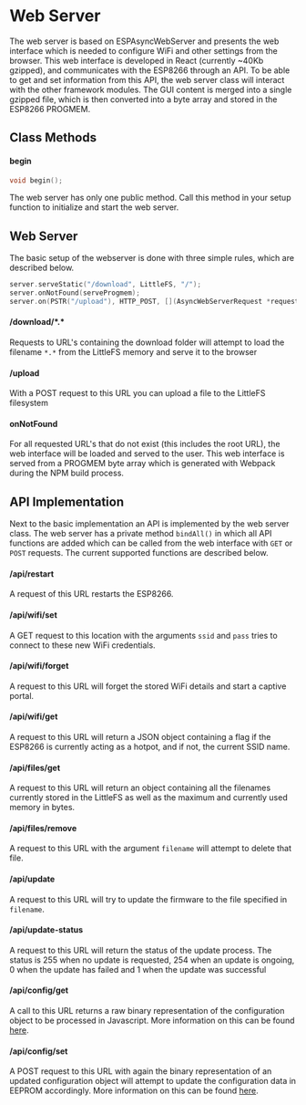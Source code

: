# Web Server

The web server is based on ESPAsyncWebServer and presents the web interface which is needed to configure WiFi and other settings from the browser. This web interface is developed in React (currently ~40Kb gzipped), and communicates with the ESP8266 through an API. To be able to get and set information from this API, the web server class will interact with the other framework modules. The GUI content is merged into a single gzipped file, which is then converted into a byte array and stored in the ESP8266 PROGMEM.

## Class Methods

#### begin

```c++
void begin();
```

The web server has only one public method. Call this method in your setup function to initialize and start the web server.

## Web Server

The basic setup of the webserver is done with three simple rules, which are described below.

```c++
server.serveStatic("/download", LittleFS, "/");
server.onNotFound(serveProgmem);
server.on(PSTR("/upload"), HTTP_POST, [](AsyncWebServerRequest *request) {}, handleFileUpload)
```

#### /download/\*.\*

Requests to URL's containing the download folder will attempt to load the filename `*.*` from the LittleFS memory and serve it to the browser

#### /upload

With a POST request to this URL you can upload a file to the LittleFS filesystem

#### onNotFound

For all requested URL's that do not exist (this includes the root URL), the web interface will be loaded and served to the user. This web interface is served from a PROGMEM byte array which is generated with Webpack during the NPM build process.

## API Implementation

Next to the basic implementation an API is implemented by the web server class. The web server has a private method `bindAll()` in which all API functions are added which can be called from the web interface with `GET` or `POST` requests. The current supported functions are described below.

#### /api/restart

A request of this URL restarts the ESP8266.

#### /api/wifi/set

A GET request to this location with the arguments `ssid` and `pass` tries to connect to these new WiFi credentials.

#### /api/wifi/forget

A request to this URL will forget the stored WiFi details and start a captive portal.

#### /api/wifi/get

A request to this URL will return a JSON object containing a flag if the ESP8266 is currently acting as a hotpot, and if not, the current SSID name.

#### /api/files/get

A request to this URL will return an object containing all the filenames currently stored in the LittleFS as well as the maximum and currently used memory in bytes.

#### /api/files/remove

A request to this URL with the argument `filename` will attempt to delete that file.

#### /api/update

A request to this URL will try to update the firmware to the file specified in `filename`.

#### /api/update-status

A request to this URL will return the status of the update process. The status is 255 when no update is requested, 254 when an update is ongoing, 0 when the update has failed and 1 when the update was successful

#### /api/config/get

A call to this URL returns a raw binary representation of the configuration object to be processed in Javascript. More information on this can be found [here](https://github.com/maakbaas/esp8266-iot-framework/blob/master/docs/config-manager.md).

#### /api/config/set

A POST request to this URL with again the binary representation of an updated configuration object will attempt to update the configuration data in EEPROM accordingly. More information on this can be found [here](https://github.com/maakbaas/esp8266-iot-framework/blob/master/docs/config-manager.md).
